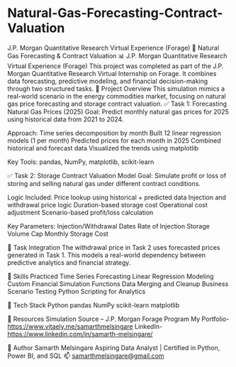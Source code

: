 # Natural-Gas-Forecasting-Contract-Valuation
J.P. Morgan Quantitative Research Virtual Experience (Forage)
🧮 Natural Gas Forecasting & Contract Valuation
📊 J.P. Morgan Quantitative Research Virtual Experience (Forage)
This project was completed as part of the J.P. Morgan Quantitative Research Virtual Internship on Forage. It combines data forecasting, predictive modeling, and financial decision-making through two structured tasks.
📁 Project Overview
This simulation mimics a real-world scenario in the energy commodities market, focusing on natural gas price forecasting and storage contract valuation.
✅ Task 1: Forecasting Natural Gas Prices (2025)
Goal: Predict monthly natural gas prices for 2025 using historical data from 2021 to 2024.

Approach:
Time series decomposition by month
Built 12 linear regression models (1 per month)
Predicted prices for each month in 2025
Combined historical and forecast data
Visualized the trends using matplotlib

Key Tools:
pandas, NumPy, matplotlib, scikit-learn

✅ Task 2: Storage Contract Valuation Model
Goal: Simulate profit or loss of storing and selling natural gas under different contract conditions.

Logic Included:
Price lookup using historical + predicted data
Injection and withdrawal price logic
Duration-based storage cost
Operational cost adjustment
Scenario-based profit/loss calculation

Key Parameters:
Injection/Withdrawal Dates
Rate of Injection
Storage Volume Cap
Monthly Storage Cost

🔄 Task Integration
The withdrawal price in Task 2 uses forecasted prices generated in Task 1. This models a real-world dependency between predictive analytics and financial strategy.

🧠 Skills Practiced
Time Series Forecasting
Linear Regression Modeling
Custom Financial Simulation Functions
Data Merging and Cleanup
Business Scenario Testing
Python Scripting for Analytics

📌 Tech Stack
Python
pandas
NumPy
scikit-learn
matplotlib

📎 Resources
Simulation Source – J.P. Morgan Forage Program
My Portfolio-https://www.vitaely.me/samarthmelsingare
LinkedIn-https://www.linkedin.com/in/samarth-melsingare/


🚀 Author
Samarth Melsingare
Aspiring Data Analyst | Certified in Python, Power BI, and SQL
📫 samarthmelsingare@gmail.com
